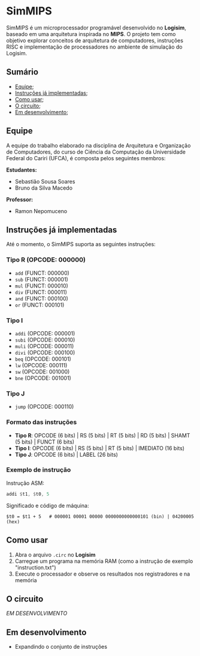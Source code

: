 # SimMIPS  

SimMIPS é um microprocessador programável desenvolvido no **Logisim**, baseado em uma arquitetura inspirada no **MIPS**. O projeto tem como objetivo explorar conceitos de arquitetura de computadores, instruções RISC e implementação de processadores no ambiente de simulação do Logisim.

## Sumário
- [Equipe](#equipe);
- [Instruções já implementadas](#instruções-já-implementadas);
- [Como usar](#como-usar);
- [O circuito](#o-circuito);
- [Em desenvolvimento](#em-desenvolvimento);

## Equipe
A equipe do trabalho elaborado na disciplina de Arquitetura e Organização de Computadores, do curso de Ciência da Computação da Universidade Federal do Cariri (UFCA), é composta pelos seguintes membros:

**Estudantes:**
- Sebastião Sousa Soares
- Bruno da Silva Macedo

**Professor:**
- Ramon Nepomuceno

## Instruções já implementadas  
Até o momento, o SimMIPS suporta as seguintes instruções:  

### Tipo R  (OPCODE: 000000)
- `add`     (FUNCT: 000000)
- `sub`     (FUNCT: 000001)
- `mul`     (FUNCT: 000010)
- `div`     (FUNCT: 000011)
- `and`     (FUNCT: 000100)
- `or`      (FUNCT: 000101)

### Tipo I
- `addi`    (OPCODE: 000001)
- `subi`    (OPCODE: 000010)
- `muli`    (OPCODE: 000011)
- `divi`    (OPCODE: 000100)
- `beq`     (OPCODE: 000101)
- `lw`      (OPCODE: 000111)
- `sw`      (OPCODE: 001000)
- `bne`     (OPCODE: 001001)

### Tipo J
- `jump`    (OPCODE: 000110)

### Formato das instruções
* **Tipo R**: OPCODE (6 bits) | RS (5 bits) | RT (5 bits) | RD (5 bits) | SHAMT (5 bits) | FUNCT (6 bits)
* **Tipo I**: OPCODE (6 bits) | RS (5 bits) | RT (5 bits) | IMEDIATO (16 bits)
* **Tipo J**: OPCODE (6 bits) | LABEL (26 bits)

### Exemplo de instrução
Instrução ASM:
```asm
addi $t1, $t0, 5
```
Significado e código de máquina:
```
$t0 = $t1 + 5   # 000001 00001 00000 0000000000000101 (bin) | 04200005 (hex)
```

## Como usar  
1. Abra o arquivo `.circ` no **Logisim**  
2. Carregue um programa na memória RAM (como a instrução de exemplo "instruction.txt")  
3. Execute o processador e observe os resultados nos registradores e na memória  

## O circuito
*EM DESENVOLVIMENTO*

## Em desenvolvimento  
- Expandindo o conjunto de instruções
